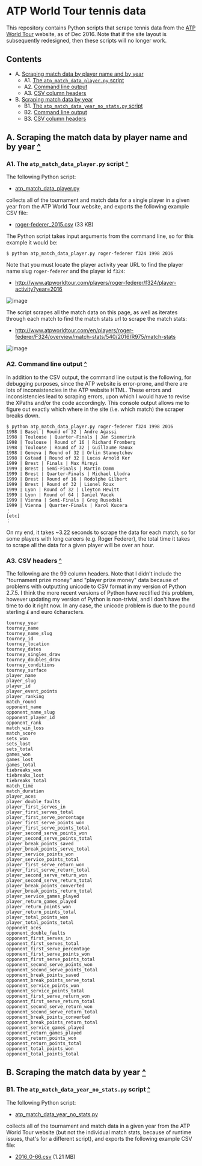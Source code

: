 <div id="contents"></div>

# ATP World Tour tennis data

This repository contains Python scripts that scrape tennis data from the <a href="http://www.atpworldtour.com/" target="_blank">ATP World Tour</a> website, as of Dec 2016. Note that if the site layout is subsequently redesigned, then these scripts will no longer work.

## Contents
- A. [Scraping match data by player name and by year](#part-a)
  - A1.  [The `atp_match_data_player.py` script](#part-a1)
  - A2. [Command line output](#part-a2)
  - A3. [CSV column headers](#part-a3)
- B. [Scraping match data by year](#part-b)
  - B1. [The `atp_match_data_year_no_stats.py` script](#part-b1)
  - B2. [Command line output](#part-b2)
  - B3. [CSV column headers](#part-b3)

<div id="part-a"></div>

## A. Scraping the match data by player name and by year [^](#contents)

<div id="part-a1"></div>

### A1. The `atp_match_data_player.py` script [^](#contents)
The following Python script: 

* <a href="https://github.com/serve-and-volley/atp-world-tour-tennis-data/blob/master/python/atp_match_data_player.py" target="_blank">atp_match_data_player.py</a>

collects all of the tournament and match data for a single player in a given year from the ATP World Tour website, and exports the following example CSV file:

* <a href="https://github.com/serve-and-volley/atp-world-tour-tennis-data/blob/master/csv/players/roger-federer/roger-federer_2015.csv" target="_blank">roger-federer_2015.csv</a> (33 KB)

The Python script takes input arguments from the command line, so for this example it would be:
```shell
$ python atp_match_data_player.py roger-federer f324 1998 2016
```

Note that you must locate the player activity year URL to find the player name slug `roger-federer` and the player id `f324`:
- http://www.atpworldtour.com/players/roger-federer/f324/player-activity?year=2016

![image](https://cloud.githubusercontent.com/assets/532545/21462561/64b00504-c912-11e6-8800-854500ff0b7c.png)

The script scrapes all the match data on this page, as well as iterates through each match to find the match stats url to scrape the match stats:
- http://www.atpworldtour.com/en/players/roger-federer/F324/overview/match-stats/540/2016/R975/match-stats

![image](https://cloud.githubusercontent.com/assets/532545/21462584/a93b1d80-c912-11e6-9528-75fa64791182.png)

<div id="part-a2"></div>

### A2. Command line output [^](#contents)
In addition to the CSV output, the command line output is the following, for debugging purposes, since the ATP website is error-prone, and there are lots of inconsistencies in the ATP website HTML. These errors and inconsistencies lead to scraping errors, upon which I would have to revise the XPaths and/or the code accordingly. This console output allows me to figure out exactly which where in the site (i.e. which match) the scraper breaks down.

```shell
$ python atp_match_data_player.py roger-federer f324 1998 2016
1998 | Basel | Round of 32 | Andre Agassi
1998 | Toulouse | Quarter-Finals | Jan Siemerink
1998 | Toulouse | Round of 16 | Richard Fromberg
1998 | Toulouse | Round of 32 | Guillaume Raoux
1998 | Geneva | Round of 32 | Orlin Stanoytchev
1998 | Gstaad | Round of 32 | Lucas Arnold Ker
1999 | Brest | Finals | Max Mirnyi
1999 | Brest | Semi-Finals | Martin Damm
1999 | Brest | Quarter-Finals | Michael Llodra
1999 | Brest | Round of 16 | Rodolphe Gilbert
1999 | Brest | Round of 32 | Lionel Roux
1999 | Lyon | Round of 32 | Lleyton Hewitt
1999 | Lyon | Round of 64 | Daniel Vacek
1999 | Vienna | Semi-Finals | Greg Rusedski
1999 | Vienna | Quarter-Finals | Karol Kucera
⋮
[etc]
⋮
```
On my end, it takes ~3.22 seconds to scrape the data for each match, so for some players with long careers (e.g. Roger Federer), the total time it takes to scrape all the data for a given player will be over an hour.

<div id="part-a3"></div>

### A3. CSV headers [^](#contents)
The following are the 99 column headers. Note that I didn't include the "tournament prize money" and "player prize money" data because of problems with outputting unicode to CSV format in my version of Python 2.7.5. I think the more recent versions of Python have rectified this problem, however updating my version of Python is non-trivial, and I don't have the time to do it right now. In any case, the unicode problem is due to the pound sterling `£` and euro `€`characters.
```
tourney_year
tourney_name
tourney_name_slug
tourney_id
tourney_location
tourney_dates
tourney_singles_draw
tourney_doubles_draw
tourney_conditions
tourney_surface
player_name
player_slug
player_id
player_event_points
player_ranking
match_round
opponent_name
opponent_name_slug
opponent_player_id
opponent_rank
match_win_loss
match_score
sets_won
sets_lost
sets_total
games_won
games_lost
games_total
tiebreaks_won
tiebreaks_lost
tiebreaks_total
match_time
match_duration
player_aces
player_double_faults
player_first_serves_in
player_first_serves_total
player_first_serve_percentage
player_first_serve_points_won
player_first_serve_points_total
player_second_serve_points_won
player_second_serve_points_total
player_break_points_saved
player_break_points_serve_total
player_service_points_won
player_service_points_total
player_first_serve_return_won
player_first_serve_return_total
player_second_serve_return_won
player_second_serve_return_total
player_break_points_converted
player_break_points_return_total
player_service_games_played
player_return_games_played
player_return_points_won
player_return_points_total
player_total_points_won
player_total_points_total
opponent_aces
opponent_double_faults
opponent_first_serves_in
opponent_first_serves_total
opponent_first_serve_percentage
opponent_first_serve_points_won
opponent_first_serve_points_total
opponent_second_serve_points_won
opponent_second_serve_points_total
opponent_break_points_saved
opponent_break_points_serve_total
opponent_service_points_won
opponent_service_points_total
opponent_first_serve_return_won
opponent_first_serve_return_total
opponent_second_serve_return_won
opponent_second_serve_return_total
opponent_break_points_converted
opponent_break_points_return_total
opponent_service_games_played
opponent_return_games_played
opponent_return_points_won
opponent_return_points_total
opponent_total_points_won
opponent_total_points_total
```

<div id="part-b"></div>

## B. Scraping the match data by year [^](#contents)

<div id="part-b1"></div>

### B1. The `atp_match_data_year_no_stats.py` script [^](#contents)
The following Python script: 

* <a href="https://github.com/serve-and-volley/atp-world-tour-tennis-data/blob/master/python/atp_match_data_year_no_stats.py" target="_blank">atp_match_data_year_no_stats.py</a>

collects all of the tournament and match data in a given year from the ATP World Tour website (but not the individual match stats, because of runtime issues, that's for a different script), and exports the following example CSV file:

* <a href="https://github.com/serve-and-volley/atp-world-tour-tennis-data/blob/master/csv/year/2016_0-66.csv" target="_blank">2016_0-66.csv<a/> (1.21 MB)
